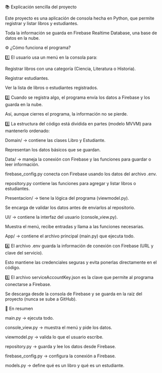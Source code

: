 📚 Explicación sencilla del proyecto

Este proyecto es una aplicación de consola hecha en Python, que permite registrar y listar libros y estudiantes.

Toda la información se guarda en Firebase Realtime Database, una base de datos en la nube.

⚙️ ¿Cómo funciona el programa?

1️⃣ El usuario usa un menú en la consola para:

Registrar libros con una categoría (Ciencia, Literatura o Historia).

Registrar estudiantes.

Ver la lista de libros o estudiantes registrados.


2️⃣ Cuando se registra algo, el programa envía los datos a Firebase y los guarda en la nube.

Así, aunque cierres el programa, la información no se pierde.


3️⃣ La estructura del código está dividida en partes (modelo MVVM) para mantenerlo ordenado:


Domain/ → contiene las clases Libro y Estudiante.

Representan los datos básicos que se guardan.


Data/ → maneja la conexión con Firebase y las funciones para guardar o leer información.


firebase_config.py conecta con Firebase usando los datos del archivo .env.


repository.py contiene las funciones para agregar y listar libros o estudiantes.


Presentacion/ → tiene la lógica del programa (viewmodel.py).

Se encarga de validar los datos antes de enviarlos al repositorio.


UI/ → contiene la interfaz del usuario (console_view.py).

Muestra el menú, recibe entradas y llama a las funciones necesarias.


App/ → contiene el archivo principal (main.py) que ejecuta todo.


4️⃣ El archivo .env guarda la información de conexión con Firebase (URL y clave del servicio).

Esto mantiene las credenciales seguras y evita ponerlas directamente en el código.


5️⃣ El archivo serviceAccountKey.json es la clave que permite al programa conectarse a Firebase.

Se descarga desde la consola de Firebase y se guarda en la raíz del proyecto (nunca se sube a GitHub).


🧠 En resumen


main.py → ejecuta todo.


console_view.py → muestra el menú y pide los datos.


viewmodel.py → valida lo que el usuario escribe.


repository.py → guarda y lee los datos desde Firebase.

firebase_config.py → configura la conexión a Firebase.

models.py → define qué es un libro y qué es un estudiante.
